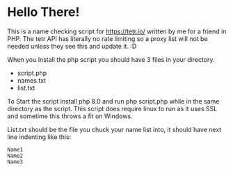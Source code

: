 # Hello There!

This is a name checking script for https://tetr.io/ written by me for a friend in PHP. The tetr API has literally no rate limiting so a proxy list will not be needed unless they see this and update it. :D


When you Install the php script you should have 3 files in your directory.

- script.php
- names.txt
- list.txt

To Start the script install php 8.0 and run php script.php while in the same directory as the script. This script does require linux to run as it uses SSL and sometime this throws a fit on Windows.

List.txt should be the file you chuck your name list into, it should have next line indenting like this:
```
Name1
Name2
Name3
```